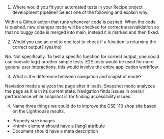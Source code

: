 1) Where would you fit your automated tests in your Recipe project development pipeline? Select one of the following and explain why.

Within a Github action that runs whenever code is pushed. When the code is pushed, new changes made will be checked for 
correctness/validation so that no buggy code is merged into main, instead it is marked and then fixed.

2) Would you use an end to end test to check if a function is returning the correct output? (yes/no)

No. Not specifically. To test a specific function for correct output, one could use console.log() or other simple tests. 
E2E tests would be used for more general user interactions, this would involve the entire application workflow.

3) What is the difference between navigation and snapshot mode?

Naviation mode analyzes the page after it loads. Snapshot mode analyzes the page as it is in its current state. Navigation finds issues in overall performance while snapshot is for finding accessibility issues.

4) Name three things we could do to improve the CSE 110 shop site based on the Lighthouse results.

- Properly size images
- \<html> element should have a [lang] attribute
- Document should have a meta description
